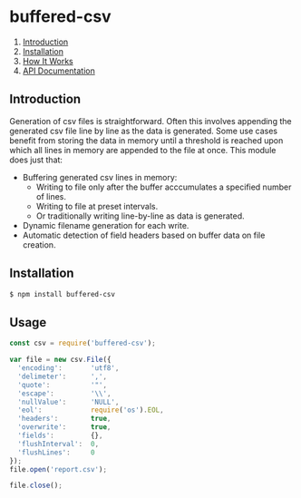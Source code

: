 buffered-csv
============

1. [Introduction](#Introduction)
2. [Installation](#Installation)
2. [How It Works](#how-it-works)
3. [API Documentation](#api-documentation)

## Introduction
Generation of csv files is straightforward. Often this involves appending the generated csv file line by line as the data is generated. Some use cases benefit from storing the data in memory until a threshold is reached upon which all lines in memory are appended to the file at once. This module does just that:
- Buffering generated csv lines in memory:
  - Writing to file only after the buffer acccumulates a specified number of lines.
  - Writing to file at preset intervals.
  - Or traditionally writing line-by-line as data is generated.
- Dynamic filename generation for each write.
- Automatic detection of field headers based on buffer data on file creation.

## Installation
```sh
$ npm install buffered-csv
```

## Usage

```javascript
const csv = require('buffered-csv');

var file = new csv.File({
  'encoding':       'utf8',
  'delimeter':      ',',
  'quote':          '"',
  'escape':         '\\',
  'nullValue':      'NULL',
  'eol':            require('os').EOL,
  'headers':        true,
  'overwrite':      true,
  'fields':         {},
  'flushInterval':  0,
  'flushLines':     0
});
file.open('report.csv');

file.close();
```
